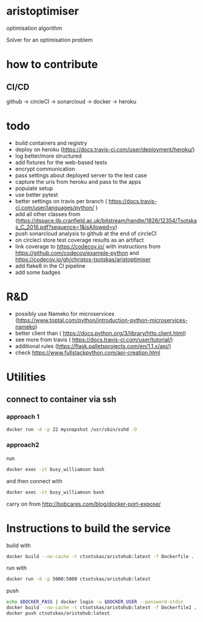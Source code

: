 # aristoptimiser
optimisation algorithm

Solver for an optimisation problem

# how to contribute

## CI/CD

github -> circleCI -> sonarcloud -> docker -> heroku

# todo

- build containers and registry
- deploy on heroku (https://docs.travis-ci.com/user/deployment/heroku/)
- log better/more structured
- add fixtures for the web-based tests
- encrypt communication
- pass settings about deployed server to the test case
- capture the uris from heroku and pass to the apps
- populate setup
- use better pytest
- better settings on travis per branch ( https://docs.travis-ci.com/user/languages/python/ )
- add all other classes from (https://dspace.lib.cranfield.ac.uk/bitstream/handle/1826/12354/Tsotskas_C_2016.pdf?sequence=1&isAllowed=y)
- push sonarcloud analysis to github at the end of circleCI
- on circleci store test coverage results as an artifact
- link coverage to https://codecov.io/ with instructions from https://github.com/codecov/example-python and https://codecov.io/gh/christos-tsotskas/aristoptimiser
- add flake8 in the CI pipeline
- add some badges

# R&D
- possibly use Nameko for microservices (https://www.toptal.com/python/introduction-python-microservices-nameko)
- better client than ( https://docs.python.org/3/library/http.client.html)
- see more from travis ( https://docs.travis-ci.com/user/tutorial/)
- additional rules (https://flask.palletsprojects.com/en/1.1.x/api/)
- check https://www.fullstackpython.com/api-creation.html

# Utilities

## connect to container via ssh
### approach 1
```bash
docker run -d -p 22 mysnapshot /usr/sbin/sshd -D
```

### approach2
run
```bash
docker exec -it busy_williamson bash
```

and then connect with
```bash
docker exec -it busy_williamson bash
```

carry on from http://bobcares.com/blog/docker-port-expose/

# Instructions to build the service

build with
```bash
docker build --no-cache -t ctsotskas/aristohub:latest -f Dockerfile .
```

run with
```bash
docker run -d -p 5000:5000 ctsotskas/aristohub:latest
```


push
```bash
echo $DOCKER_PASS | docker login -u $DOCKER_USER --password-stdin
docker build --no-cache -t ctsotskas/aristohub:latest -f Dockerfile2 .
docker push ctsotskas/aristohub:latest

```
